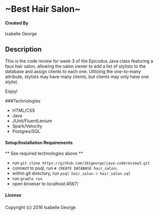 # ~Best Hair Salon~

#### Created By
Isabelle George

## Description
This is the code review for week 3 of the Epicodus Java class featuring a faux hair salon, allowing the salon owner to add a list of stylists to the database and assign clients to each one. Utilizing the one-to-many attribute, stylists may have many clients, but clients may only have one stylist.

Enjoy!

###Technologies
- HTML/CSS
- Java
- JUnit/FluentLenium
- Spark/Velocity
- Postgres/SQL

#### Setup/Installation Requirements

** See required technologies above **
* run `git clone https://github.com/10igeorge/java-codereview3.git`
* connect to psql, run `# CREATE DATABASE hair_salon;`
* within git directory, run `psql hair_salon < hair_salon.sql`
* run `gradle run`
* open browser to localhost:4567/


##### License

Copyright (c) 2016 Isabelle George
